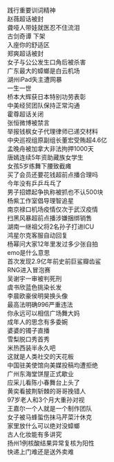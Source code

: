 践行重要训词精神  
赵薇超话被封  
聋哑人带娃就医忍不住流泪  
古剑奇谭 下架  
入座你的舒适区  
郑爽超话被封  
女子与公公发生口角后被杀害  
广东最大的蟑螂是白云机场  
湖州iPad失主遭网暴  
一生一世  
桥本大辉获日本特别功劳表彰  
中美经贸团队保持正常沟通  
霍尊超话关闭  
张恒微博被禁言  
举报钱枫女子代理律师已递交材料  
中央巡视组原副组长董宏受贿超4.6亿  
孟晚舟被加拿大非法拘押1000天  
唐嫣连续5年资助藏族女学生  
女孩5岁练舞下腰致截瘫  
买了会员还要花钱超前点播合理吗  
今年没有乒乒乓乓了  
男子招嫖起争执称被抓也不认500块  
杨紫工作室倡导理智追星  
南京禄口机场疫情仅次于武汉疫情  
扫黑风暴超前点播涉嫌捆绑销售  
湖南一继祖父将2名孙子打进ICU  
鸿星尔克客服自动回复  
杨幂问大家12年里发过多少张自拍  
emo是什么意思  
首次发现2.9亿年前史前巨鲨瓣齿鲨  
RNG进入冒泡赛  
吴谢宇一审被判死刑  
虞书欣蓝色挑染长发  
李晨欧豪侯明昊换头像  
最高法明确996严重违法  
你永远可以相信广场舞大妈  
成年人的思念有多委婉  
婆婆的镯子直播  
雪梨脱口秀首秀  
米热西装半永久吧  
这就是人类社交的天花板  
中国驻美使馆向美媒投稿均遭拒绝  
广州东海堂饼屋正式歇业  
应采儿看陈小春舞台上头了  
黄奕看披荆斩棘的哥哥挽错人  
97岁老人和3个月大重孙对视  
王嘉尔一个人就是一个制作团队  
女子被马蜂蜇伤抹马芹菜汁休克  
家里放什么可以绝对没蟑螂  
古人化妆能有多讲究  
扬州1例核酸结果异常复核为阳性  
快递上门难还是送外卖难  
